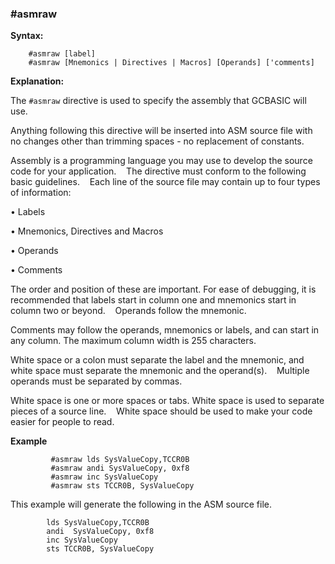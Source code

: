 <div class="section">

<div class="titlepage">

<div>

<div>

### <span id="_asmraw"></span>\#asmraw

</div>

</div>

</div>

<span class="strong">**Syntax:**</span>

``` screen
    #asmraw [label]
    #asmraw [Mnemonics | Directives | Macros] [Operands] ['comments]
```

<span class="strong">**Explanation:**</span>

The `#asmraw` directive is used to specify the assembly that GCBASIC
will use.   

Anything following this directive will be inserted into ASM source file
with no changes other than trimming spaces - no replacement of
constants.   

  
  
Assembly is a programming language you may use to develop the source
code for your application.    The directive must conform to the
following basic guidelines.    Each line of the source file may contain
up to four types of information:   

• Labels

• Mnemonics, Directives and Macros

• Operands

• Comments

The order and position of these are important. For ease of debugging, it
is recommended that labels start in column one and mnemonics start in
column two or beyond.    Operands follow the mnemonic.   

Comments may follow the operands, mnemonics or labels, and can start in
any column. The maximum column width is 255 characters.   

White space or a colon must separate the label and the mnemonic, and
white space must separate the mnemonic and the operand(s).    Multiple
operands must be separated by commas.   

White space is one or more spaces or tabs. White space is used to
separate pieces of a source line.    White space should be used to make
your code easier for people to read.   

  
  

<span class="strong">**Example**</span>

``` screen
         #asmraw lds SysValueCopy,TCCR0B
         #asmraw andi SysValueCopy, 0xf8
         #asmraw inc SysValueCopy
         #asmraw sts TCCR0B, SysValueCopy
```

  
  
This example will generate the following in the ASM source file.

``` screen
        lds SysValueCopy,TCCR0B
        andi  SysValueCopy, 0xf8
        inc SysValueCopy
        sts TCCR0B, SysValueCopy
```

</div>
